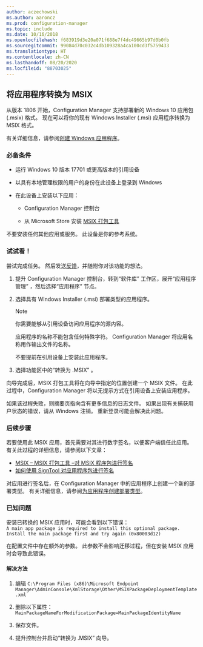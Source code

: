 ```yaml
---
author: aczechowski
ms.author: aaroncz
ms.prod: configuration-manager
ms.topic: include
ms.date: 10/16/2018
ms.openlocfilehash: f683919d3e20a071f688e7f4dc49665b97d0b0fb
ms.sourcegitcommit: 99084d70c032c4db109328a4ca100cd3f5759433
ms.translationtype: HT
ms.contentlocale: zh-CN
ms.lasthandoff: 08/20/2020
ms.locfileid: "88703025"
---
```

## <a name="convert-applications-to-msix"></a><a name="bkmk_msix"></a> 将应用程序转换为 MSIX
<!--1359029-->

从版本 1806 开始，Configuration Manager 支持部署新的 Windows 10 应用包 (.msix) 格式。 现在可以将你的现有 Windows Installer (.msi) 应用程序转换为 MSIX 格式。 

有关详细信息，请参阅[创建 Windows 应用程序](../../../../apps/get-started/creating-windows-applications.md#bkmk_general)。


### <a name="prerequisites"></a>必备条件

- 运行 Windows 10 版本 17701 或更高版本的引用设备  

- 以具有本地管理权限的用户的身份在此设备上登录到 Windows  

- 在此设备上安装以下应用：  

    - Configuration Manager 控制台  

    - 从 Microsoft Store 安装 [MSIX 打包工具](https://www.microsoft.com/store/productId/9N5LW3JBCXKF)  

不要安装任何其他应用或服务。 此设备是你的参考系统。 


### <a name="try-it-out"></a>试试看！

尝试完成任务。 然后发送[反馈](../../../understand/find-help.md#product-feedback)，并随附你对该功能的想法。

1. 提升 Configuration Manager 控制台，转到“软件库”  工作区，展开“应用程序管理”  ，然后选择“应用程序”  节点。  

2. 选择具有 Windows Installer (.msi) 部署类型的应用程序。  

    > [!Note]  
    > 你需要能够从引用设备访问应用程序的源内容。  
    > 
    > 应用程序的名称不能包含任何特殊字符。 Configuration Manager 将应用名称用作输出文件的名称。  
    > 
    > 不要提前在引用设备上安装此应用程序。  

3. 选择功能区中的“转换为 .MSIX”  。

向导完成后，MSIX 打包工具将在向导中指定的位置创建一个 MSIX 文件。 在此过程中，Configuration Manager 将以无提示方式在引用设备上安装应用程序。

如果该过程失败，则摘要页指向含有更多信息的日志文件。 如果出现有关捕获用户状态的错误，请从 Windows 注销。 重新登录可能会解决此问题。

### <a name="next-steps"></a>后续步骤

若要使用此 MSIX 应用，首先需要对其进行数字签名，以便客户端信任此应用。 有关此过程的详细信息，请参阅以下文章： 
- [MSIX – MSIX 打包工具 –对 MSIX 程序包进行签名](/archive/blogs/sgern/msix-the-msix-packaging-tool-signing-the-msix-package)
- [如何使用 SignTool 对应用程序包进行签名](/windows/desktop/appxpkg/how-to-sign-a-package-using-signtool)

对应用进行签名后，在 Configuration Manager 中的应用程序上创建一个新的部署类型。 有关详细信息，请参阅[为应用程序创建部署类型](../../../../apps/deploy-use/create-applications.md#bkmk_create-dt)。


### <a name="known-issue"></a>已知问题

<!--3212701-->
安装已转换的 MSIX 应用时，可能会看到以下错误：  
`A main app package is required to install this optional package. Install the main package first and try again (0x80003d12)`  

在配置文件中存在额外的参数。 此参数不会影响迁移过程，但在安装 MSIX 应用时会导致此错误。 

#### <a name="workaround"></a>解决方法
1. 编辑 `C:\Program Files (x86)\Microsoft Endpoint Manager\AdminConsole\XmlStorage\Other\MSIXPackageDeploymentTemplate.xml`  

2. 删除以下属性：`MainPackageNameForModificationPackage=MainPackageIdentityName`  

3. 保存文件。  

4. 提升控制台并启动“转换为 .MSIX”  向导。